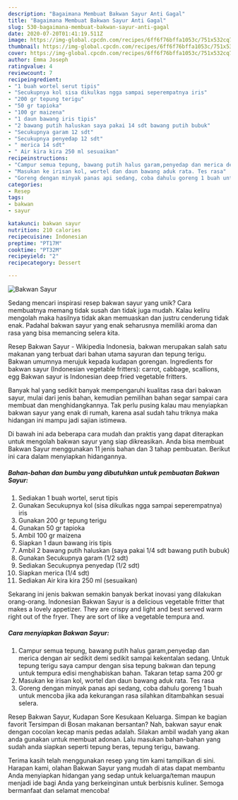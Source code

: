 ```yaml
---
description: "Bagaimana Membuat Bakwan Sayur Anti Gagal"
title: "Bagaimana Membuat Bakwan Sayur Anti Gagal"
slug: 530-bagaimana-membuat-bakwan-sayur-anti-gagal
date: 2020-07-20T01:41:19.511Z
image: https://img-global.cpcdn.com/recipes/6ff6f76bffa1053c/751x532cq70/bakwan-sayur-foto-resep-utama.jpg
thumbnail: https://img-global.cpcdn.com/recipes/6ff6f76bffa1053c/751x532cq70/bakwan-sayur-foto-resep-utama.jpg
cover: https://img-global.cpcdn.com/recipes/6ff6f76bffa1053c/751x532cq70/bakwan-sayur-foto-resep-utama.jpg
author: Emma Joseph
ratingvalue: 4
reviewcount: 7
recipeingredient:
- "1 buah wortel serut tipis"
- "Secukupnya kol sisa dikulkas ngga sampai seperempatnya iris"
- "200 gr tepung terigu"
- "50 gr tapioka"
- "100 gr maizena"
- "1 daun bawang iris tipis"
- "2 bawang putih haluskan saya pakai 14 sdt bawang putih bubuk"
- "Secukupnya garam 12 sdt"
- "Secukupnya penyedap 12 sdt"
- " merica 14 sdt"
- " Air kira kira 250 ml sesuaikan"
recipeinstructions:
- "Campur semua tepung, bawang putih halus garam,penyedap dan merica dengan air sedikit demi sedikit sampai kekentalan sedang. Untuk tepung terigu saya campur dengan sisa tepung bakwan dan tepung untuk tempura edisi menghabiskan bahan. Takaran tetap sama 200 gr"
- "Masukan ke irisan kol, wortel dan daun bawang aduk rata. Tes rasa"
- "Goreng dengan minyak panas api sedang, coba dahulu goreng 1 buah untuk mencoba jika ada kekurangan rasa silahkan ditambahkan sesuai selera."
categories:
- Resep
tags:
- bakwan
- sayur

katakunci: bakwan sayur 
nutrition: 210 calories
recipecuisine: Indonesian
preptime: "PT17M"
cooktime: "PT32M"
recipeyield: "2"
recipecategory: Dessert

---
```



![Bakwan Sayur](https://img-global.cpcdn.com/recipes/6ff6f76bffa1053c/751x532cq70/bakwan-sayur-foto-resep-utama.jpg)

Sedang mencari inspirasi resep bakwan sayur yang unik? Cara membuatnya memang tidak susah dan tidak juga mudah. Kalau keliru mengolah maka hasilnya tidak akan memuaskan dan justru cenderung tidak enak. Padahal bakwan sayur yang enak seharusnya memiliki aroma dan rasa yang bisa memancing selera kita.

Resep Bakwan Sayur - Wikipedia Indonesia, bakwan merupakan salah satu makanan yang terbuat dari bahan utama sayuran dan tepung terigu. Bakwan umumnya merujuk kepada kudapan gorengan. Ingredients for bakwan sayur (Indonesian vegetable fritters): carrot, cabbage, scallions, egg Bakwan sayur is Indonesian deep fried vegetable fritters.

Banyak hal yang sedikit banyak mempengaruhi kualitas rasa dari bakwan sayur, mulai dari jenis bahan, kemudian pemilihan bahan segar sampai cara membuat dan menghidangkannya. Tak perlu pusing kalau mau menyiapkan bakwan sayur yang enak di rumah, karena asal sudah tahu triknya maka hidangan ini mampu jadi sajian istimewa.


Di bawah ini ada beberapa cara mudah dan praktis yang dapat diterapkan untuk mengolah bakwan sayur yang siap dikreasikan. Anda bisa membuat Bakwan Sayur menggunakan 11 jenis bahan dan 3 tahap pembuatan. Berikut ini cara dalam menyiapkan hidangannya.

<!--inarticleads1-->

##### Bahan-bahan dan bumbu yang dibutuhkan untuk pembuatan Bakwan Sayur:

1. Sediakan 1 buah wortel, serut tipis
1. Gunakan Secukupnya kol (sisa dikulkas ngga sampai seperempatnya) iris
1. Gunakan 200 gr tepung terigu
1. Gunakan 50 gr tapioka
1. Ambil 100 gr maizena
1. Siapkan 1 daun bawang iris tipis
1. Ambil 2 bawang putih haluskan (saya pakai 1/4 sdt bawang putih bubuk)
1. Gunakan Secukupnya garam (1/2 sdt)
1. Sediakan Secukupnya penyedap (1/2 sdt)
1. Siapkan  merica (1/4 sdt)
1. Sediakan  Air kira kira 250 ml (sesuaikan)


Sekarang ini jenis bakwan semakin banyak berkat inovasi yang dilakukan orang-orang. Indonesian Bakwan Sayur is a delicious vegetable fritter that makes a lovely appetizer. They are crispy and light and best served warm right out of the fryer. They are sort of like a vegetable tempura and. 

<!--inarticleads2-->

##### Cara menyiapkan Bakwan Sayur:

1. Campur semua tepung, bawang putih halus garam,penyedap dan merica dengan air sedikit demi sedikit sampai kekentalan sedang. Untuk tepung terigu saya campur dengan sisa tepung bakwan dan tepung untuk tempura edisi menghabiskan bahan. Takaran tetap sama 200 gr
1. Masukan ke irisan kol, wortel dan daun bawang aduk rata. Tes rasa
1. Goreng dengan minyak panas api sedang, coba dahulu goreng 1 buah untuk mencoba jika ada kekurangan rasa silahkan ditambahkan sesuai selera.


Resep Bakwan Sayur, Kudapan Sore Kesukaan Keluarga. Simpan ke bagian favorit Tersimpan di Bosan makanan bersantan? Nah, bakwan sayur enak dengan cocolan kecap manis pedas adalah. Silakan ambil wadah yang akan anda gunakan untuk membuat adonan. Lalu masukan bahan-bahan yang sudah anda siapkan seperti tepung beras, tepung terigu, bawang. 

Terima kasih telah menggunakan resep yang tim kami tampilkan di sini. Harapan kami, olahan Bakwan Sayur yang mudah di atas dapat membantu Anda menyiapkan hidangan yang sedap untuk keluarga/teman maupun menjadi ide bagi Anda yang berkeinginan untuk berbisnis kuliner. Semoga bermanfaat dan selamat mencoba!
